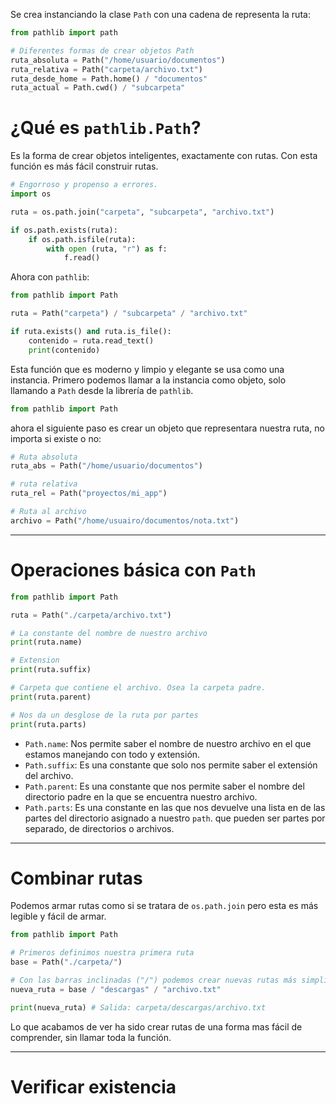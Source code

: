 Se crea instanciando la clase `Path` con una cadena de representa la ruta:
``` python
from pathlib import path

# Diferentes formas de crear objetos Path
ruta_absoluta = Path("/home/usuario/documentos")
ruta_relativa = Path("carpeta/archivo.txt")
ruta_desde_home = Path.home() / "documentos"
ruta_actual = Path.cwd() / "subcarpeta"
```
# ¿Qué es `pathlib.Path`?
Es la forma de crear objetos inteligentes, exactamente con rutas. Con esta función es más fácil construir rutas. 
``` python
# Engorroso y propenso a errores.
import os

ruta = os.path.join("carpeta", "subcarpeta", "archivo.txt")

if os.path.exists(ruta):
    if os.path.isfile(ruta):
        with open (ruta, "r") as f:
            f.read()

```
Ahora con `pathlib`:
``` python
from pathlib import Path

ruta = Path("carpeta") / "subcarpeta" / "archivo.txt"

if ruta.exists() and ruta.is_file():
    contenido = ruta.read_text()
    print(contenido)
```

Esta función que es moderno y limpio y elegante se usa como una instancia.
Primero podemos llamar a la instancia como objeto, solo llamando a `Path` desde la librería de `pathlib`.
``` python
from pathlib import Path
```
ahora el siguiente paso es crear un objeto que representara nuestra ruta, no importa si existe o no:
``` python
# Ruta absoluta
ruta_abs = Path("/home/usuario/documentos")

# ruta relativa 
ruta_rel = Path("proyectos/mi_app")

# Ruta al archivo
archivo = Path("/home/usuairo/documentos/nota.txt")
```
---
# Operaciones básica con `Path`
``` python 
from pathlib import Path

ruta = Path("./carpeta/archivo.txt")

# La constante del nombre de nuestro archivo
print(ruta.name)

# Extension
print(ruta.suffix)

# Carpeta que contiene el archivo. Osea la carpeta padre.
print(ruta.parent)

# Nos da un desglose de la ruta por partes
print(ruta.parts)
```
- `Path.name`: Nos permite saber el nombre de nuestro archivo en el que estamos manejando con todo y extensión.
- `Path.suffix`: Es una constante que solo nos permite saber el extensión del archivo.
- `Path.parent`: Es una constante que nos permite saber el nombre del directorio padre en la que se encuentra nuestro archivo.
- `Path.parts`: Es una constante en las que nos devuelve una lista en de las partes del directorio asignado a nuestro `path`. que pueden ser partes por separado, de directorios o archivos.
---
# Combinar rutas
Podemos armar rutas como si se tratara de `os.path.join` pero esta es más legible y fácil de armar.
``` python
from pathlib import Path

# Primeros definimos nuestra primera ruta
base = Path("./carpeta/")

# Con las barras inclinadas ("/") podemos crear nuevas rutas más simplificadas y más legibles
nueva_ruta = base / "descargas" / "archivo.txt"

print(nueva_ruta) # Salida: carpeta/descargas/archivo.txt
```
Lo que acabamos de ver ha sido crear rutas de una forma mas fácil de comprender, sin llamar toda la función.

---
# Verificar existencia
